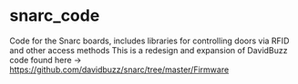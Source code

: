 snarc_code
==========

Code for the Snarc boards, includes libraries for controlling doors via RFID and other access methods
This is a redesign and expansion of DavidBuzz code found here -> https://github.com/davidbuzz/snarc/tree/master/Firmware